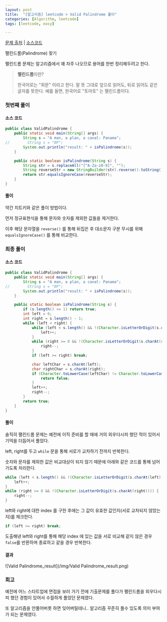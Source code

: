 ```yaml
---
layout: post
title:  "[알고리즘] leetcode > Valid Palindrome 풀이"
categories: [Algorithm, leetcode]
tags: [leetcode, easy]

---
```


[문제 출처](https://leetcode.com/explore/interview/card/top-interview-questions-easy/127/strings/883/) | [소스코드](https://github.com/TaeHyungK/algorithm/blob/master/src/leetcode/ValidPalindrome.java)

팰린드롬(Palindrome) 찾기

팰린드롬 문제는 알고리즘에서 꽤 자주 나오므로 용어를 한번 정리해두려고 한다.

> **팰린드롬**이란?
> 
> 한국어로는 "회문" 이라고 한다. 말 뜻 그대로 앞으로 읽어도, 뒤로 읽어도 같은 글자를 뜻한다.
> 예를 들면, 한국어로 "토마토" 는 팰린드롬이다.

### 첫번째 풀이

#### 소스 코드
```java
public class ValidPalindrome {
    public static void main(String[] args) {
        String s = "A man, a plan, a canal: Panama";
//        String s = "0P";
        System.out.println("result: " + isPalindrome(s));
    }

    public static boolean isPalindrome(String s) {
        String str = s.replaceAll("[^A-Za-z0-9]", "");
        String reverseStr = new StringBuilder(str).reverse().toString();
        return str.equalsIgnoreCase(reverseStr);
    }
}
```

#### 풀이

약간 치트키와 같은 풀이 방법이다.

먼저 정규표현식을 통해 문자와 숫자를 제외한 값들을 제거한다.

이후 해당 문자열을 `reverse()` 를 통해 뒤집은 후 대소문자 구분 무시를 위해 `equalsIgnoreCase()` 를 통해 비교한다.

### 최종 풀이

#### 소스 코드

```java
public class ValidPalindrome {
    public static void main(String[] args) {
        String s = "A man, a plan, a canal: Panama";
//        String s = "0P";
        System.out.println("result: " + isPalindrome(s));
    }

    public static boolean isPalindrome(String s) {
        if (s.length() <= 1) return true;
        int left = 0;
        int right = s.length() - 1;
        while (left < right) {
            while (left < s.length() && !(Character.isLetterOrDigit(s.charAt(left)))) {
                left++;
            }
            while (right >= 0 && !(Character.isLetterOrDigit(s.charAt(right)))) {
                right--;
            }
            if (left >= right) break;

            char leftChar = s.charAt(left);
            char rightChar = s.charAt(right);
            if (Character.toLowerCase(leftChar) != Character.toLowerCase(rightChar)) {
                return false;
            }
            left++;
            right--;
        }
        return true;
    }
}
```

#### 풀이

솔직히 팰린드롬 문제는 예전에 이직 준비를 할 때에 거의 외우다시피 했던 적이 있어서 기억을 더듬어서 풀었다.

left, right를 두고 `while` 문을 통해 서로가 교차하기 전까지 반복한다.

숫자와 문자를 제외한 값은 비교대상이 되지 않기 때문에 아래와 같은 코드를 통해 넘어가도록 처리한다.

```java
while (left < s.length() && !(Character.isLetterOrDigit(s.charAt(left)))) {
    left++;
}
while (right >= 0 && !(Character.isLetterOrDigit(s.charAt(right)))) {
    right--;
}
```

left와 right에 대한 index 를 구한 후에는 그 값이 유효한 값인지(서로 교차되지 않았는지)를 체크한다.

```java
if (left >= right) break;
```

도출해낸 left와 right를 통해 해당 index 에 있는 값을 서로 비교해 같지 않은 경우 `false`를 반환하며 종료하고 같을 경우 반복한다.

#### 결과

![Valid Palindrome_result](/img/Valid Palindrome_result.png)

### 회고

예전에 어느 스타트업에 면접을 보러 가기 전에 기출문제를 풀다가 팰린드롬을 외우다시피 했던 경험이 있어서 수월하게 풀었던 문제였다.

또 알고리즘을 안풀어버릇 하면 잊어버릴테니.. 알고리즘 꾸준히 풀수 있도록 의미 부여가 되는 문제였다.